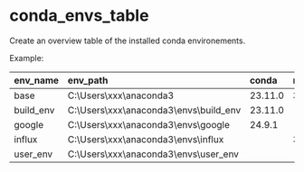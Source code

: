 # conda_envs_table
Create an overview table of the installed conda environements.

Example:

| env_name   | env_path                                | conda   | matplotlib   | pandas   | python   | plotly   | openpyxl   | flask   | pytest   | ipykernel   | ruamel.yaml   | pip    | pydantic   | numpy   |
|:-----------|:----------------------------------------|:--------|:-------------|:---------|:---------|:---------|:-----------|:--------|:---------|:------------|:--------------|:-------|:-----------|:--------|
| base       | C:\Users\xxx\anaconda3                | 23.11.0 | 3.7.2        | 2.0.3    | 3.11.5   | 5.9.0    | 3.0.10     | 2.2.2   | 7.4.0    | 6.25.0      | 0.17.21       | 23.2.1 | 1.10.8     | 1.24.3  |
| build_env  | C:\Users\xxx\anaconda3\envs\build_env | 23.11.0 |              |          | 3.11.7   |          |            |         |          |             | 0.18.5        | 23.3.1 |            |         |
| google     | C:\Users\xxx\anaconda3\envs\google    | 24.9.1  |              |          | 3.11.10  |          |            |         |          | 6.29.5      | 0.18.6        | 24.2   |            |         |
| influx     | C:\Users\xxx\anaconda3\envs\influx    |         | 3.8.3        | 2.2.1    | 3.12.2   | 5.21.0   | 3.1.2      |         |          | 6.29.3      | 0.18.6        | 24.0   | 2.6.3      | 1.26.4  |
| user_env   | C:\Users\xxx\anaconda3\envs\user_env  |         |              |          | 3.12.0   |          |            |         |          |             |               | 23.3.2 |            |         |

